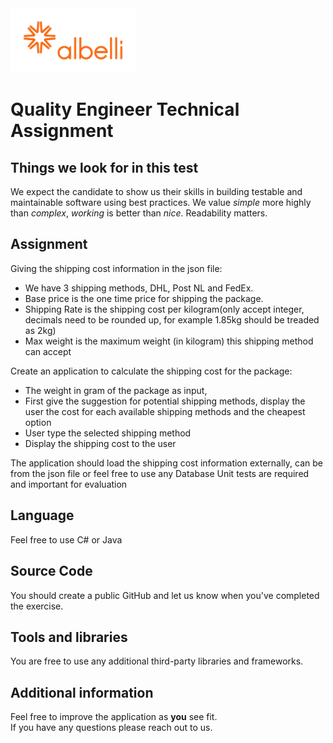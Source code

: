 <img src="default_albelli.nl.jpg" width="200">

# Quality Engineer Technical Assignment

## Things we look for in this test

We expect the candidate to show us their skills in building testable and maintainable software using best practices.
We value _simple_ more highly than _complex_, _working_ is better than _nice_. Readability matters.

## Assignment

Giving the shipping cost information in the json file:
 * We have 3 shipping methods, DHL, Post NL and FedEx. 
 * Base price is the one time price for shipping the package.
 * Shipping Rate is the shipping cost per kilogram(only accept integer, decimals need to be rounded up, for example 1.85kg should be treaded as 2kg)
 * Max weight is the maximum weight (in kilogram) this shipping method can accept

Create an application to calculate the shipping cost for the package:
 * The weight in gram of the package as input, 
 * First give the suggestion for potential shipping methods, display the user the cost for each available shipping methods and the cheapest option
 * User type the selected shipping method
 * Display the shipping cost to the user

The application should load the shipping cost information externally, can be from the json file or feel free to use any Database
Unit tests are required and important for evaluation

## Language

Feel free to use C# or Java

## Source Code

You should create a public GitHub and let us know when you've completed the exercise.

## Tools and libraries

You are free to use any additional third-party libraries and frameworks.

## Additional information

Feel free to improve the application as **you** see fit.  
If you have any questions please reach out to us.
